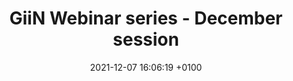 ---
layout: webinar
title:  "GiiN Webinar series - December session"
date:   2021-12-07 16:06:19 +0100
categories: webinar
speakers:
  - name: Gaëlle Legube
    title: PhD
    institute: CBI
    nation: France
    talk: Chromosome and chromatin dynamics at DNA Double Strand Breaks
    pic: /assets/speakers/2021/12/legube.jpg
    bio: "The Legube lab is interested in deciphering the function of chromatin during DNA double strand break (DSB) repair. This aspect of DSB repair is yet mostly unexplored, mainly because until recently, no system was available to induce DSBs at well identified loci, a prerequisite to study how chromatin influences repair. We have developed a system (the DIvA cell line), based on a restriction enzyme fused to the ligand-binding domain of oestrogen receptor (AsiSI-ER), in order to generate multiples sequence-specific DSBs. 4OHT treatment of this cell line triggers AsiSI nuclear localization and the rapid induction of ~150 DSBs on the human genome. Since it induces unambiguously positioned DSBs, one can use ChIP-chip/seq to draw high resolution profiles of DSB-induced chromatin modification and DNA repair complexes around breaks. Using this system, combined to these genome wide approaches we have been able to comprehensively characterize the chromatin landscape assembled at DSBs (Iacovoni et al, 2010; Clouaire et al, 2018), and the changes of chromosome conformation induced by DSBs (Aymard et al, 2017, Arnould et al, in press). Moreover we have recently provided evidence that transcribing chromatin displays specialized repair mechanisms compared to silent loci (Aymard et al, 2014, Aymard et al, 2017, Cohen et al, 2018, Marnef et al, 2019).<br><br>We will support Dr Tej Pandita for his NIH proposal, by providing help and advice for the use of the DIvA cell line. Moreover we will on our side, assess the effect of heat shock on the ability of the DSB to cluster, using both high throughput microscopy and 4C-seq/Hi-C approaches (as in Aymard et al, 2017), as well as the impact of temperature on translocation frequency (as in Cohen et al, 2018)."
  - name: Giulia Guarguaglini
    title: PhD
    institute: CNR
    nation: Italy
    talk: "Versatile players in genome instability: the Aurora-A/TPX2 complex in mitosis and beyond"
    pic: /assets/speakers/2021/12/guarguaglini.png
    bio: "Giulia Guarguaglini graduated in Biological Sciences at Sapienza University of Rome. She has long-standing experience in the study of signaling networks in cell division and cancer, developed first while studying the mitotic roles of the Ran GTPase network during her PhD in the laboratories of Dr Lavia (CNR, Rome) and Dr Mattaj (EMBL, Heidelberg) (Battistoni, Guarguaglini et al., J Cell Sci 1997; Carazo-Salas, Guarguaglini et al., Nature, 1999; Guarguaglini et al., Cell Growht Diff. 2000; Gruss et al., Cell, 2001). She then joined a leading laboratory in the mitotic field, led by Prof. Nigg at the MPI for Biochemistry (Munich, DE) and focussed on the study of mitotic kinases (Guarguaglini et al., Mol. Biol. of the Cell, 2005; Tachibana et al., EMBO Rep, 2005). Back to Italy thanks to a Marie Curie Re-integration Grant, she coordinates since 2006 a research unit at IBPM-CNR, where she has recently been appointed a Senior researcher position. The unit has since then focussed on the Aurora-A kinase, in particular on its function as a complex with its activator TPX2, contributing an original view about the role of the complex in cell division and tumorigenesis (De Luca et al., Cell cycle, 2006; De Luca et al., Oncogene 2008; Asteriti et al., BBA Reviews on Cancer 2010 and Molecular Cancer 2011; Giubettini et al., J Cell Sci 2011; Gallini et al., Curr Biol, 2016; Polverino et al., Curr Biol, 2021). She is pursuing studies of the Aurora-A/TPX2 complex in tumorigenesis and anti-cancer therapy (Asteriti et al., Oncotarget, 2014 and 2017; Naso et al., Cells, 2020) and has recently extended these studies to other Aurora-A complexes of relevance in cancer, i.e. the Aurora-A/MYCN complex in neuroblastoma, as well as to Aurora-A non-mitotic roles (Naso et al., Oncogene, 2021; Boi et al., IJMS, 2021). Since 2009 she also co-directs the IBPM imaging platform."
chairs:
  - name: Francesca Degrassi
    institute: Institute of Molecular Biology and Pathology (National Research Council), Dept. of Biology and Biotechnology Charles Darwin, Sapienza University of Rome
  - name: Pietro Pichierri
    institute: Italian National Institute of Health (Rome)
---